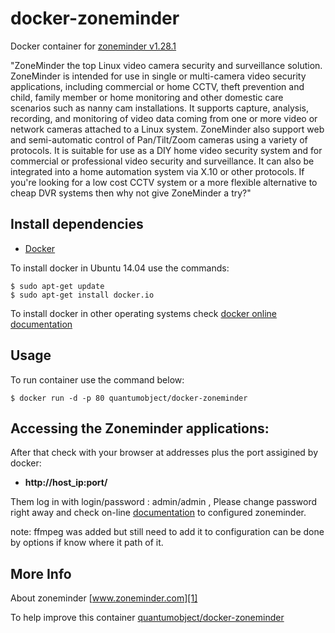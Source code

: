 # docker-zoneminder

Docker container for [zoneminder v1.28.1][3]

"ZoneMinder the top Linux video camera security and surveillance solution. ZoneMinder is intended for use in single or multi-camera video security applications, including commercial or home CCTV, theft prevention and child, family member or home monitoring and other domestic care scenarios such as nanny cam installations. It supports capture, analysis, recording, and monitoring of video data coming from one or more video or network cameras attached to a Linux system. ZoneMinder also support web and semi-automatic control of Pan/Tilt/Zoom cameras using a variety of protocols. It is suitable for use as a DIY home video security system and for commercial or professional video security and surveillance. It can also be integrated into a home automation system via X.10 or other protocols. If you're looking for a low cost CCTV system or a more flexible alternative to cheap DVR systems then why not give ZoneMinder a try?"

## Install dependencies

  - [Docker][2]

To install docker in Ubuntu 14.04 use the commands:

    $ sudo apt-get update
    $ sudo apt-get install docker.io

 To install docker in other operating systems check [docker online documentation][4]

## Usage

To run container use the command below:

    $ docker run -d -p 80 quantumobject/docker-zoneminder

## Accessing the Zoneminder applications:

After that check with your browser at addresses plus the port assigined by docker:

  - **http://host_ip:port/**

Them log in with login/password : admin/admin , Please change password right away and check on-line [documentation][6] to configured zoneminder.

note: ffmpeg was added but still need to add it to configuration can be done by options if know where it path of it.

## More Info

About zoneminder [www.zoneminder.com][1]

To help improve this container [quantumobject/docker-zoneminder][5]

[1]:http://www.zoneminder.com/
[2]:https://www.docker.com
[3]:http://www.zoneminder.com/downloads
[4]:http://docs.docker.com
[5]:https://github.com/QuantumObject/docker-zoneminder
[6]:http://www.zoneminder.com/wiki/index.php/Documentation

